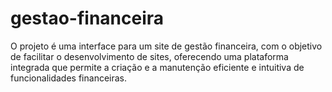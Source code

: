# gestao-financeira
O projeto é uma interface para um site de gestão financeira, com o objetivo de facilitar o desenvolvimento de sites, oferecendo uma plataforma integrada que permite a criação e a manutenção eficiente e intuitiva de funcionalidades financeiras. 